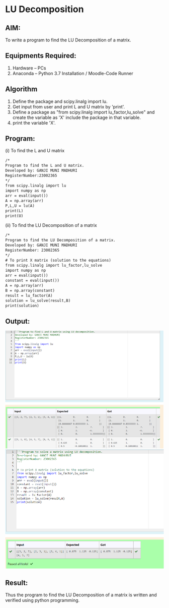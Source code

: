 # LU Decomposition 

## AIM:
To write a program to find the LU Decomposition of a matrix.

## Equipments Required:
1. Hardware – PCs
2. Anaconda – Python 3.7 Installation / Moodle-Code Runner

## Algorithm
1. Define the package and scipy.linalg import lu.
2. Get input from user and print L and U matrix by 'print'.
3. Define a package as "from scipy.linalg import lu_factor,lu_solve" and create the variable as 'X' include the package in that variable.
4. print the variable 'X'.

## Program:
(i) To find the L and U matrix
```
/*
Program to find the L and U matrix.
Developed by: GANJI MUNI MADHURI
RegisterNumber:23002365 
*/
from scipy.linalg import lu
import numpy as np
arr = eval(input())
A = np.array(arr)
P,L,U = lu(A)
print(L)
print(U)
```
(ii) To find the LU Decomposition of a matrix
```
/*
Program to find the LU Decomposition of a matrix.
Developed by: GANJI MUNI MADHURI
RegisterNumber: 23002365
*/
# To print X matrix (solution to the equations)
from scipy.linalg import lu_factor,lu_solve
import numpy as np
arr = eval(input())
constant = eval(input())
A = np.array(arr)
B = np.array(constant)
result = lu_factor(A)
solution = lu_solve(result,B)
print(solution)
```

## Output:
![output](/Screenshot%202023-11-29%20200618.png)
![output](/Screenshot%202023-11-29%20200637.png)


## Result:
Thus the program to find the LU Decomposition of a matrix is written and verified using python programming.

